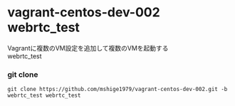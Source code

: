vagrant-centos-dev-002 webrtc_test
======================

Vagrantに複数のVM設定を追加して複数のVMを起動する<br />
webrtc_test

### git clone
```
git clone https://github.com/mshige1979/vagrant-centos-dev-002.git -b webrtc_test webrtc_test
```

